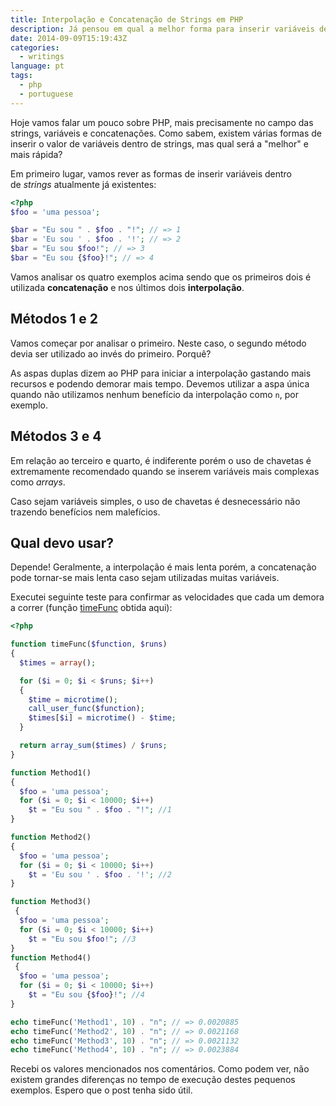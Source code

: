 ```yaml
---
title: Interpolação e Concatenação de Strings em PHP
description: Já pensou em qual a melhor forma para inserir variáveis dentro de strings? A interpolação ou a concatenação. Venha ver.
date: 2014-09-09T15:19:43Z
categories:
  - writings
language: pt
tags:
  - php
  - portuguese
---
```


Hoje vamos falar um pouco sobre PHP, mais precisamente no campo das strings, variáveis e concatenações. Como sabem, existem várias formas de inserir o valor de variáveis dentro de strings, mas qual será a "melhor" e mais rápida?

<!--more-->

Em primeiro lugar, vamos rever as formas de inserir variáveis dentro de _strings_ atualmente já existentes:

```php
<?php
$foo = 'uma pessoa';

$bar = "Eu sou " . $foo . "!"; // => 1
$bar = 'Eu sou ' . $foo . '!'; // => 2
$bar = "Eu sou $foo!"; // => 3
$bar = "Eu sou {$foo}!"; // => 4
```

Vamos analisar os quatro exemplos acima sendo que os primeiros dois é utilizada **concatenação** e nos últimos dois **interpolação**.

## Métodos 1 e 2

Vamos começar por analisar o primeiro. Neste caso, o segundo método devia ser utilizado ao invés do primeiro. Porquê?

As aspas duplas dizem ao PHP para iniciar a interpolação gastando mais recursos e podendo demorar mais tempo. Devemos utilizar a aspa única quando não utilizamos nenhum benefício da interpolação como `n`, por exemplo.

## Métodos 3 e 4

Em relação ao terceiro e quarto, é indiferente porém o uso de chavetas é extremamente recomendado quando se inserem variáveis mais complexas como _arrays_.

Caso sejam variáveis simples, o uso de chavetas é desnecessário não trazendo benefícios nem malefícios.

## Qual devo usar?

Depende! Geralmente, a interpolação é mais lenta porém, a concatenação pode tornar-se mais lenta caso sejam utilizadas muitas variáveis.

Executei seguinte teste para confirmar as velocidades que cada um demora a correr (função [timeFunc](http://stackoverflow.com/questions/13620/speed-difference-in-using-inline-strings-vs-concatenation-in-php5) obtida aqui):

```php
<?php

function timeFunc($function, $runs)
{
  $times = array();

  for ($i = 0; $i < $runs; $i++)
  {
    $time = microtime();
    call_user_func($function);
    $times[$i] = microtime() - $time;
  }

  return array_sum($times) / $runs;
}

function Method1()
{
  $foo = 'uma pessoa';
  for ($i = 0; $i < 10000; $i++)
    $t = "Eu sou " . $foo . "!"; //1
}

function Method2()
{
  $foo = 'uma pessoa';
  for ($i = 0; $i < 10000; $i++)
    $t = 'Eu sou ' . $foo . '!'; //2
}

function Method3()
 {
  $foo = 'uma pessoa';
  for ($i = 0; $i < 10000; $i++)
    $t = "Eu sou $foo!"; //3
}
function Method4()
 {
  $foo = 'uma pessoa';
  for ($i = 0; $i < 10000; $i++)
    $t = "Eu sou {$foo}!"; //4
}

echo timeFunc('Method1', 10) . "n"; // => 0.0020885
echo timeFunc('Method2', 10) . "n"; // => 0.0021168
echo timeFunc('Method3', 10) . "n"; // => 0.0021132
echo timeFunc('Method4', 10) . "n"; // => 0.0023884
```

Recebi os valores mencionados nos comentários. Como podem ver, não existem grandes diferenças no tempo de execução destes pequenos exemplos. Espero que o post tenha sido útil.
